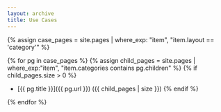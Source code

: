 ```yaml
---
layout: archive
title: Use Cases
---
```


{% assign case_pages = site.pages | where_exp: "item", "item.layout == 'category'" %}

{% for pg in case_pages %}
{% assign child_pages = site.pages | where_exp:"item", "item.categories contains pg.children" %}
 {% if child_pages.size > 0 %}
 - [{{ pg.title }}]({{ pg.url }}) ({{ child_pages | size }})
 {% endif %}

{% endfor %}
